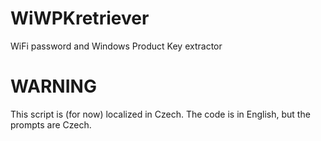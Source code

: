 # WiWPKretriever
WiFi password and Windows Product Key extractor

# WARNING
This script is (for now) localized in Czech. The code is in English, but the prompts are Czech.
